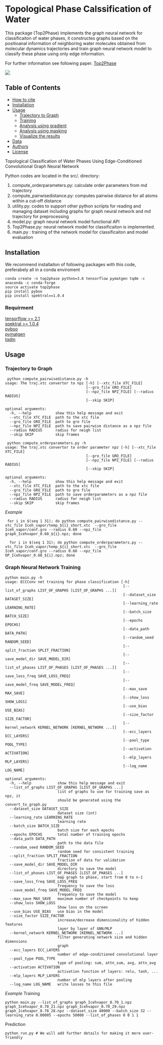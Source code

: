 
# Topological Phase Calssification of Water

This package (Top2Phase) implements the graph neural network for classificaiton of water phases, it constructes graphs based on the positioanal information of neighboring water molecules obtained from molecular dynamics trajectories and train graph neural network model to classify these phase using only edge information.

For further information see following paper.
[Top2Phase](https://doi.org)

![](images/image.png)

## Table of Contents

- [How to cite](#how-to-cite)
- [Installation](#Installation)
- [Usage](#usage)
  - [Trajectory to Graph](#MD-Data-Processing)
  - [Training](#Graph-neural-network-training)
  - [Analysis using gradient](#Saliency-Map)
  - [Analysis using masking](#masking-Explaination)
  - [Visualize the results](#visualize-the-results)
- [Data](#data)
- [Authors](#authors)
- [License](#license)

Topological Classification of Water Phases Using Edge-Conditioned Convolutional Graph Neural Network  


Python codes are located in the src/. directory:


1. compute_orderparameters.py: calculate order parameters from md trajectory
2. compute_pairwisedistance.py: computes pairwise distance for all atoms within a cut-off distance 
3. utility.py: codes to support other python scriipts for reading and managing dataset including graphs for graph neural network and md trajectory for preprocessing
4. model.py: graph neural network model functional API
5. Top2Phase.py: neural network model for classificaiton is implemented. 
6. main.py : training of the network model for classificaiton and model evaluation 

## Installation
  We recommend installaiton of following packages with this code, preferabely all in a conda enviroment
  ```
  conda create -n top2phase python=3.6 tensorflow pymatgen tqdm -c anaconda -c conda-forge
  source activate top2phase 
  pip install pyboo
  pip install spektral==1.0.4
  ```
  ### Requirment
   [tensorflow >= 2.1](https://www.tensorflow.org)<br>
   [spektral >= 1.0.4](https://graphneural.network)<br>
   [pyboo](https://pyboo.readthedocs.io/en/latest/index.html) <br>
   [pymatgen](http://pymatgen.org)<br>
   [tqdm](https://tqdm.github.io)<br>
## Usage

### Trajectory to Graph

```
 python compute_pairwisedistance.py -h
usage: The traj.xtc convertor to npz [-h] [--xtc_file XTC_FILE]
                                     [--gro_file GRO_FILE]
                                     [--npz_file NPZ_FILE] [--radius RADIUS]
                                     [--skip SKIP]

optional arguments:
  -h, --help           show this help message and exit
  --xtc_file XTC_FILE  path to the xtc file
  --gro_file GRO_FILE  path to gro file
  --npz_file NPZ_FILE  path to save pairwise distance as a npz file
  --radius RADIUS      radius for neigh list
  --skip SKIP          skip frames
```


```
 python compute_orderparameters.py -h
usage: The traj.xtc convertor to order parameter npz [-h] [--xtc_file XTC_FILE]
                                     [--gro_file GRO_FILE]
                                     [--npz_file NPZ_FILE] [--radius RADIUS]
                                     [--skip SKIP]

optional arguments:
  -h, --help           show this help message and exit
  --xtc_file XTC_FILE  path to the xtc file
  --gro_file GRO_FILE  path to gro file
  --npz_file NPZ_FILE  path to save orderparameters as a npz file
  --radius RADIUS      radius for neigh list
  --skip SKIP          skip frames

```

*Example*
```
 for i in $(seq 1 31); do python compute_pairwisedistance.py --xtc_file Iceh_vapor/temp_${i}_short.xtc  --gro_file Iceh_vapor/conf.gro --radius 0.60 --npz_file graph_Icehvapor_0.60_${i}.npz; done
 
  for i in $(seq 1 31); do python compute_orderparameters.py --xtc_file Iceh_vapor/temp_${i}_short.xtc  --gro_file Iceh_vapor/conf.gro --radius 0.60 --npz_file OP_Icehvapor_0.60_${i}.npz; done
```




### Graph Neural Network Training
```
python main.py -h
usage: ECCConv net training for phase classification [-h]
                                                      [--list_of_graphs LIST_OF_GRAPHS [LIST_OF_GRAPHS ...]]
                                                      [--dataset_size DATASET_SIZE]
                                                      [--learning_rate LEARNING_RATE]
                                                      [--batch_size BATCH_SIZE]
                                                      [--epochs EPOCHS]
                                                      [--data_path DATA_PATH]
                                                      [--random_seed RANDOM_SEED]
                                                      [--split_fraction SPLIT_FRACTION]
                                                      [--save_model_dir SAVE_MODEL_DIR]
                                                      [--list_of_phases LIST_OF_PHASES [LIST_OF_PHASES ...]]
                                                      [--save_loss_freq SAVE_LOSS_FREQ]
                                                      [--save_model_freq SAVE_MODEL_FREQ]
                                                      [--max_save MAX_SAVE]
                                                      [--show_loss SHOW_LOSS]
                                                      [--use_bias USE_BIAS]
                                                      [--size_factor SIZE_FACTOR]
                                                      [--kernel_network KERNEL_NETWORK [KERNEL_NETWORK ...]]
                                                      [--ecc_layers ECC_LAYERS]
                                                      [--pool_type POOL_TYPE]
                                                      [--activation ACTIVATION]
                                                      [--mlp_layers MLP_LAYERS]
                                                      [--log_name LOG_NAME]

optional arguments:
  -h, --help            show this help message and exit
  --list_of_graphs LIST_OF_GRAPHS [LIST_OF_GRAPHS ...]
                        list of graphs to use for training save as npz, it
                        should be generated using the convert_to_graph.py
  --dataset_size DATASET_SIZE
                        dataset size (int)
  --learning_rate LEARNING_RATE
                        learning rate
  --batch_size BATCH_SIZE
                        batch size for each epochs
  --epochs EPOCHS       total number of training epochs
  --data_path DATA_PATH
                        path to the data file
  --random_seed RANDOM_SEED
                        random seed for consistent training
  --split_fraction SPLIT_FRACTION
                        fraction of data for validation
  --save_model_dir SAVE_MODEL_DIR
                        directory to save the model
  --list_of_phases LIST_OF_PHASES [LIST_OF_PHASES ...]
                        map graph to phase, start from 0 to n-1
  --save_loss_freq SAVE_LOSS_FREQ
                        frequency to save the loss
  --save_model_freq SAVE_MODEL_FREQ
                        frequency to save the model
  --max_save MAX_SAVE   maximum number of checkpoints to keep
  --show_loss SHOW_LOSS
                        Show loss on the screen
  --use_bias USE_BIAS   use bias in the model
  --size_factor SIZE_FACTOR
                        increase/decrease dimensionality of hidden features
                        layer by layer of GNN/MLP
  --kernel_network KERNEL_NETWORK [KERNEL_NETWORK ...]
                        filter generating network size and hidden dimensions
                        graph
  --ecc_layers ECC_LAYERS
                        number of edge-conditioned convolutional layer
  --pool_type POOL_TYPE
                        type of pooling: sum, attn_sum, avg, attn_avg
  --activation ACTIVATION
                        activation function of layers: relu, tanh, ...
  --mlp_layers MLP_LAYERS
                        number of mlp layers after pooling
  --log_name LOG_NAME   write losses to this file
```

*Example*
Training
```
python main.py --list_of_graphs graph_Icehvapor_0.70_1.npz graph_Icehvapor_0.70_21.npz graph_Icehvapor_0.70_29.npz graph_Icehvapor_0.70_28.npz --dataset_size 40000 --batch_size 32 --learning_rate 0.00005 --epochs 50000 --list_of_phases 0 0 1 1
```
Prediction
```
python run.py # We will add further details for making it more user-friendly
```
